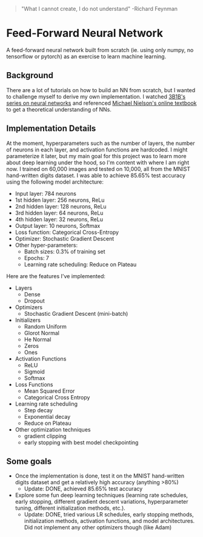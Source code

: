 > "What I cannot create, I do not understand" -Richard Feynman


# Feed-Forward Neural Network

A feed-forward neural network built from scratch (ie. using only numpy, no tensorflow or pytorch) as an exercise to learn machine learning.

## Background

There are a lot of tutorials on how to build an NN from scratch, but I wanted to challenge myself to derive my own implementation. I watched [3B1B's series on neural networks](https://youtu.be/aircAruvnKk?si=3YaX6TYLx1CXsgmj) and referenced [Michael Nielson's online textbook](http://neuralnetworksanddeeplearning.com/) to get a theoretical understanding of NNs.

## Implementation Details

At the moment, hyperparameters such as the number of layers, the number of neurons in each layer, and activation functions are hardcoded. I might parameterize it later, but my main goal for this project was to learn more about deep learning under the hood, so I'm content with where I am right now. I trained on 60,000 images and tested on 10,000, all from the MNIST hand-written digits dataset. I was able to achieve 85.65% test accuracy using the following model architecture:

- Input layer: 784 neurons
- 1st hidden layer: 256 neurons, ReLu
- 2nd hidden layer: 128 neurons, ReLu
- 3rd hidden layer: 64 neurons, ReLu
- 4th hidden layer: 32 neurons, ReLu
- Output layer: 10 neurons, Softmax
- Loss function: Categorical Cross-Entropy
- Optimizer: Stochastic Gradient Descent
- Other hyper-parameters:
    - Batch sizes: 0.3% of training set
    - Epochs: 7
    - Learning rate scheduling: Reduce on Plateau

Here are the features I've implemented:

- Layers
    - Dense
    - Dropout
- Optimizers
    - Stochastic Gradient Descent (mini-batch)
- Initializers
    - Random Uniform
    - Glorot Normal
    - He Normal
    - Zeros
    - Ones
- Activation Functions
    - ReLU
    - Sigmoid
    - Softmax
- Loss Functions
    - Mean Squared Error
    - Categorical Cross Entropy
- Learning rate scheduling
    - Step decay
    - Exponential decay
    - Reduce on Plateau
- Other optimization techniques
    - gradient clipping
    - early stopping with best model checkpointing

## Some goals

- Once the implementation is done, test it on the MNIST hand-written digits dataset and get a relatively high accuracy (anything >80%)
    - Update: DONE, achieved 85.65% test accuracy
- Explore some fun deep learning techniques (learning rate schedules, early stopping, different gradient descent variations, hyperparameter tuning, different initialization methods, etc.).
    - Update: DONE, tried various LR schedules, early stopping methods, initialization methods, activation functions, and model architectures. Did not implement any other optimizers though (like Adam)
